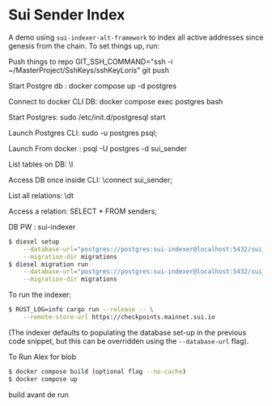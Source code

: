 # Sui Sender Index

A demo using `sui-indexer-alt-framework` to index all active addresses since
genesis from the chain. To set things up, run:

Push things to repo
GIT_SSH_COMMAND="ssh -i ~/MasterProject/SshKeys/sshKeyLoris" git push

Start Postgre db : 
docker compose up -d postgres

Connect to docker CLI DB:
docker compose exec postgres bash

Start Postgres:
sudo /etc/init.d/postgresql start

Launch Postgres CLI:
sudo -u postgres psql;

Launch From docker : 
psql -U postgres -d sui_sender

List tables on DB:
\l

Access DB once inside CLI:
\connect sui_sender;

List all relations:
\dt

Access a relation:
SELECT * FROM senders;

DB PW : 
sui-indexer


```sh
$ diesel setup                                                                \
    --database-url="postgres://postgres:sui-indexer@localhost:5432/sui_sender" \
    --migration-dir migrations
$ diesel migration run                                                        \
    --database-url="postgres://postgres:sui-indexer@localhost:5432/sui_sender" \
    --migration-dir migrations
```

To run the indexer:

```sh
$ RUST_LOG=info cargo run --release -- \
    --remote-store-url https://checkpoints.mainnet.sui.io
```

(The indexer defaults to populating the database set-up in the previous code
snippet, but this can be overridden using the `--database-url` flag).

To Run Alex for blob

```sh
$ docker compose build (optional flag --no-cache)
$ docker compose up 
```

build avant de run 